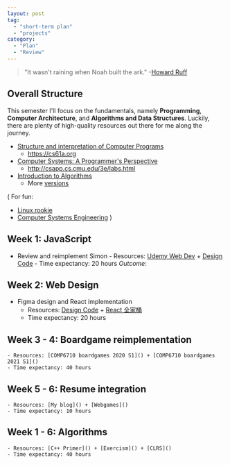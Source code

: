 ```yaml
---
layout: post
tag:
  - "short-term plan"
  - "projects"
category:
  - "Plan"
  - "Review"
---
```


> "It wasn't raining when Noah built the ark." -[Howard Ruff](https://en.wikipedia.org/wiki/Howard_Ruff)

## Overall Structure

This semester I'll focus on the fundamentals, namely **Programming**, **Computer Architecture**, and **Algorithms and Data Structures**. Luckily, there are plenty of high-quality resources out there for me along the journey.

- [Structure and interpretation of Computer Programs](https://www.bilibili.com/video/BV1mq4y1f7te)
  - https://cs61a.org
- [Computer Systems: A Programmer's Perspective](https://www.bilibili.com/video/BV1Rv411e7jE)
  - http://csapp.cs.cmu.edu/3e/labs.html
- [Introduction to Algorithms](https://www.bilibili.com/video/BV1Rv411e7jE)
  - More [versions](https://ocw.mit.edu/courses/electrical-engineering-and-computer-science/6-006-introduction-to-algorithms-fall-2011/lecture-videos/)

(
For fun:

- [Linux rookie](https://www.bilibili.com/video/BV1Ki4y1T7nN)
- [Computer Systems Engineering](https://www.bilibili.com/video/BV1Ai4y1P7Fb)
  )

## Week 1: JavaScript

- Review and reimplement Simon - Resources: [Udemy Web Dev]() + [Design Code]() - Time expectancy: 20 hours
  _Outcome_:

## Week 2: Web Design

- Figma design and React implementation
  - Resources: [Design Code]() + [React 全家桶]()
  - Time expectancy: 20 hours

## Week 3 - 4: Boardgame reimplementation

    - Resources: [COMP6710 boardgames 2020 S1]() + [COMP6710 boardgames 2021 S1]()
    - Time expectancy: 40 hours

## Week 5 - 6: Resume integration

    - Resources: [My blog]() + [Webgames]()
    - Time expectancy: 10 hours

## Week 1 - 6: Algorithms

    - Resources: [C++ Primer]() + [Exercism]() + [CLRS]()
    - Time expectancy: 40 hours
